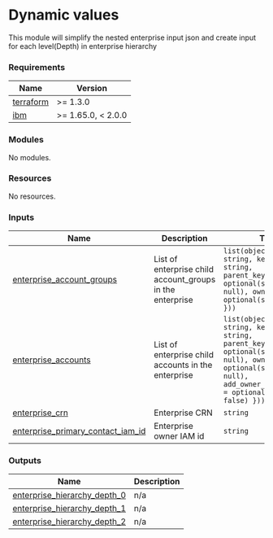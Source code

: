 # Dynamic values

This module will simplify the nested enterprise input json and create input for each level(Depth) in enterprise hierarchy

<!-- BEGINNING OF PRE-COMMIT-TERRAFORM DOCS HOOK -->
### Requirements

| Name | Version |
|------|---------|
| <a name="requirement_terraform"></a> [terraform](#requirement\_terraform) | >= 1.3.0 |
| <a name="requirement_ibm"></a> [ibm](#requirement\_ibm) | >= 1.65.0, < 2.0.0 |

### Modules

No modules.

### Resources

No resources.

### Inputs

| Name | Description | Type | Default | Required |
|------|-------------|------|---------|:--------:|
| <a name="input_enterprise_account_groups"></a> [enterprise\_account\_groups](#input\_enterprise\_account\_groups) | List of enterprise child account\_groups in the enterprise | `list(object({ name = string, key_name = string, parent_key_name = optional(string, null), owner_iam_id = optional(string, null) }))` | `[]` | no |
| <a name="input_enterprise_accounts"></a> [enterprise\_accounts](#input\_enterprise\_accounts) | List of enterprise child accounts in the enterprise | `list(object({ name = string, key_name = string, parent_key_name = optional(string, null), owner_iam_id = optional(string, null), add_owner_iam_policies = optional(bool, false) }))` | `[]` | no |
| <a name="input_enterprise_crn"></a> [enterprise\_crn](#input\_enterprise\_crn) | Enterprise CRN | `string` | n/a | yes |
| <a name="input_enterprise_primary_contact_iam_id"></a> [enterprise\_primary\_contact\_iam\_id](#input\_enterprise\_primary\_contact\_iam\_id) | Enterprise owner IAM id | `string` | n/a | yes |

### Outputs

| Name | Description |
|------|-------------|
| <a name="output_enterprise_hierarchy_depth_0"></a> [enterprise\_hierarchy\_depth\_0](#output\_enterprise\_hierarchy\_depth\_0) | n/a |
| <a name="output_enterprise_hierarchy_depth_1"></a> [enterprise\_hierarchy\_depth\_1](#output\_enterprise\_hierarchy\_depth\_1) | n/a |
| <a name="output_enterprise_hierarchy_depth_2"></a> [enterprise\_hierarchy\_depth\_2](#output\_enterprise\_hierarchy\_depth\_2) | n/a |
<!-- END OF PRE-COMMIT-TERRAFORM DOCS HOOK -->
